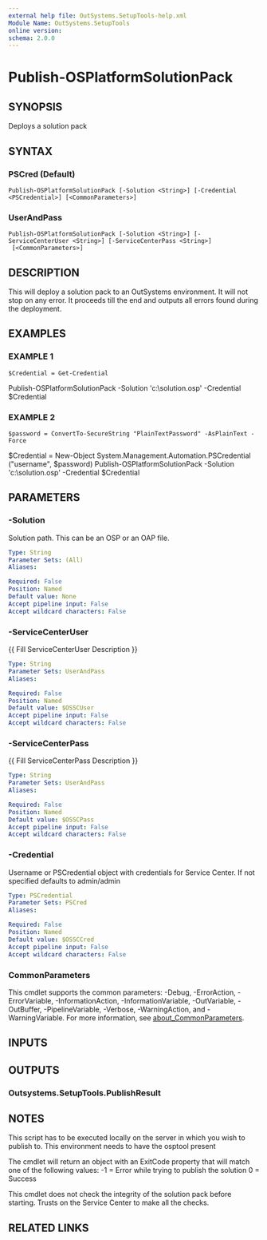 ```yaml
---
external help file: OutSystems.SetupTools-help.xml
Module Name: OutSystems.SetupTools
online version:
schema: 2.0.0
---
```


# Publish-OSPlatformSolutionPack

## SYNOPSIS
Deploys a solution pack

## SYNTAX

### PSCred (Default)
```
Publish-OSPlatformSolutionPack [-Solution <String>] [-Credential <PSCredential>] [<CommonParameters>]
```

### UserAndPass
```
Publish-OSPlatformSolutionPack [-Solution <String>] [-ServiceCenterUser <String>] [-ServiceCenterPass <String>]
 [<CommonParameters>]
```

## DESCRIPTION
This will deploy a solution pack to an OutSystems environment.
It will not stop on any error.
It proceeds till the end and outputs all errors found during the deployment.

## EXAMPLES

### EXAMPLE 1
```
$Credential = Get-Credential
```

Publish-OSPlatformSolutionPack -Solution 'c:\solution.osp' -Credential $Credential

### EXAMPLE 2
```
$password = ConvertTo-SecureString "PlainTextPassword" -AsPlainText -Force
```

$Credential = New-Object System.Management.Automation.PSCredential ("username", $password)
Publish-OSPlatformSolutionPack -Solution 'c:\solution.osp' -Credential $Credential

## PARAMETERS

### -Solution
Solution path.
This can be an OSP or an OAP file.

```yaml
Type: String
Parameter Sets: (All)
Aliases:

Required: False
Position: Named
Default value: None
Accept pipeline input: False
Accept wildcard characters: False
```

### -ServiceCenterUser
{{ Fill ServiceCenterUser Description }}

```yaml
Type: String
Parameter Sets: UserAndPass
Aliases:

Required: False
Position: Named
Default value: $OSSCUser
Accept pipeline input: False
Accept wildcard characters: False
```

### -ServiceCenterPass
{{ Fill ServiceCenterPass Description }}

```yaml
Type: String
Parameter Sets: UserAndPass
Aliases:

Required: False
Position: Named
Default value: $OSSCPass
Accept pipeline input: False
Accept wildcard characters: False
```

### -Credential
Username or PSCredential object with credentials for Service Center.
If not specified defaults to admin/admin

```yaml
Type: PSCredential
Parameter Sets: PSCred
Aliases:

Required: False
Position: Named
Default value: $OSSCCred
Accept pipeline input: False
Accept wildcard characters: False
```

### CommonParameters
This cmdlet supports the common parameters: -Debug, -ErrorAction, -ErrorVariable, -InformationAction, -InformationVariable, -OutVariable, -OutBuffer, -PipelineVariable, -Verbose, -WarningAction, and -WarningVariable. For more information, see [about_CommonParameters](http://go.microsoft.com/fwlink/?LinkID=113216).

## INPUTS

## OUTPUTS

### Outsystems.SetupTools.PublishResult
## NOTES
This script has to be executed locally on the server in which you wish to publish to.
This environment needs to have the osptool present

The cmdlet will return an object with an ExitCode property that will match one of the following values:
-1 = Error while trying to publish the solution
0  = Success

This cmdlet does not check the integrity of the solution pack before starting.
Trusts on the Service Center to make all the checks.

## RELATED LINKS
